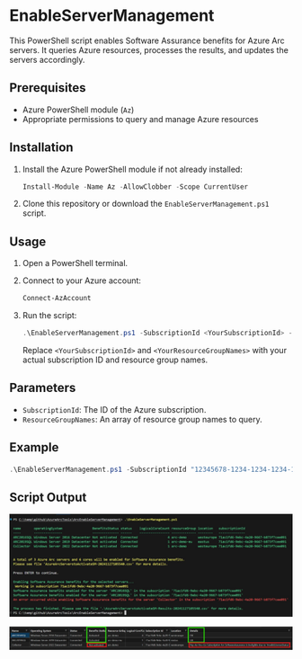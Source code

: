 # EnableServerManagement

This PowerShell script enables Software Assurance benefits for Azure Arc servers. It queries Azure resources, processes the results, and updates the servers accordingly.

## Prerequisites

- Azure PowerShell module (`Az`)
- Appropriate permissions to query and manage Azure resources

## Installation

1. Install the Azure PowerShell module if not already installed:

    ```powershell
    Install-Module -Name Az -AllowClobber -Scope CurrentUser
    ```

2. Clone this repository or download the `EnableServerManagement.ps1` script.

## Usage

1. Open a PowerShell terminal.
2. Connect to your Azure account:

    ```powershell
    Connect-AzAccount
    ```

3. Run the script:

    ```powershell
    .\EnableServerManagement.ps1 -SubscriptionId <YourSubscriptionId> -ResourceGroupNames <YourResourceGroupNames>
    ```

    Replace `<YourSubscriptionId>` and `<YourResourceGroupNames>` with your actual subscription ID and resource group names.

## Parameters

- `SubscriptionId`: The ID of the Azure subscription.
- `ResourceGroupNames`: An array of resource group names to query.


## Example

```powershell
.\EnableServerManagement.ps1 -SubscriptionId "12345678-1234-1234-1234-123456789012" -ResourceGroupNames "ResourceGroup1", "ResourceGroup2"
```
## Script Output

![ActivationScript](image01.jpg)

![Results](image02.jpg)
